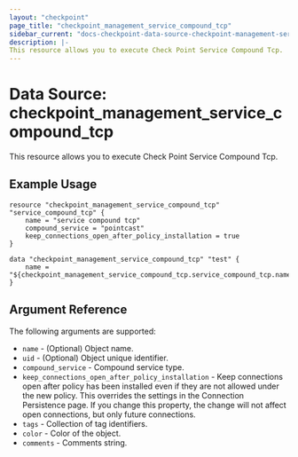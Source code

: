 ```yaml
---
layout: "checkpoint"
page_title: "checkpoint_management_service_compound_tcp"
sidebar_current: "docs-checkpoint-data-source-checkpoint-management-service-compound-tcp"
description: |-
This resource allows you to execute Check Point Service Compound Tcp.
---
```


# Data Source: checkpoint_management_service_compound_tcp

This resource allows you to execute Check Point Service Compound Tcp.

## Example Usage


```hcl
resource "checkpoint_management_service_compound_tcp" "service_compound_tcp" {
    name = "service compound tcp"
    compound_service = "pointcast"
    keep_connections_open_after_policy_installation = true
}

data "checkpoint_management_service_compound_tcp" "test" {
    name = "${checkpoint_management_service_compound_tcp.service_compound_tcp.name}"
}
```

## Argument Reference

The following arguments are supported:

* `name` - (Optional) Object name.
* `uid` - (Optional) Object unique identifier.   
* `compound_service` - Compound service type. 
* `keep_connections_open_after_policy_installation` - Keep connections open after policy has been installed even if they are not allowed under the new policy. This overrides the settings in the Connection Persistence page. If you change this property, the change will not affect open connections, but only future connections. 
* `tags` - Collection of tag identifiers.
* `color` - Color of the object.
* `comments` - Comments string. 
